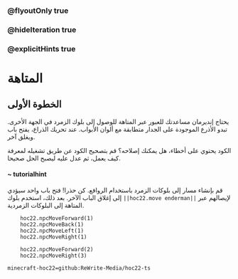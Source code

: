### @flyoutOnly true
### @hideIteration true
### @explicitHints true


# المتاهة

## الخطوة الأولى
يحتاج إنديرمان مساعدتك للعبور عبر المتاهة للوصول إلى بلوك الزمرد في الجهة الأخرى. تبدو الأذرع الموجودة على الجدار متطابقة مع ألوان الأبواب. عند تحريك الذراع، يفتح باب ويغلق آخر.

الكود يحتوي على أخطاء، هل يمكنك إصلاحه؟ قم بتصحيح الكود عن طريق تشغيله لمعرفة كيف يعمل، ثم عدل عليه ليصبح الحل صحيحا.

#### ~ tutorialhint  
قم بإنشاء مسار إلى بلوكات الزمرد باستخدام الروافع. كن حذرا! فتح باب واحد سيؤدي إلى إغلاق الباب الآخر. بعد ذلك، استخدم بلوك ``||hoc22.move enderman||`` لإيصالهم عبر المتاهة إلى البلوكات الزمردية.


```ghost
    hoc22.npcMoveForward(1)
    hoc22.npcMoveBack(1)
    hoc22.npcMoveLeft(1)
    hoc22.npcMoveRight(1)
```
```template
    hoc22.npcMoveForward(2)
    hoc22.npcMoveRight(3) 
```
```package
minecraft-hoc22=github:ReWrite-Media/hoc22-ts
```